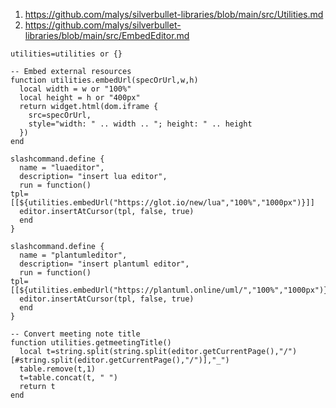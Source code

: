 1. https://github.com/malys/silverbullet-libraries/blob/main/src/Utilities.md
2. https://github.com/malys/silverbullet-libraries/blob/main/src/EmbedEditor.md

```space-lua
utilities=utilities or {}

-- Embed external resources
function utilities.embedUrl(specOrUrl,w,h) 
  local width = w or "100%"
  local height = h or "400px"
  return widget.html(dom.iframe {
    src=specOrUrl,
    style="width: " .. width .. "; height: " .. height
  })
end

slashcommand.define {
  name = "luaeditor",
  description= "insert lua editor",
  run = function()
tpl=[[${utilities.embedUrl("https://glot.io/new/lua","100%","1000px")}]]
  editor.insertAtCursor(tpl, false, true)
  end
}

slashcommand.define {
  name = "plantumleditor",
  description= "insert plantuml editor",
  run = function()
tpl=[[${utilities.embedUrl("https://plantuml.online/uml/","100%","1000px")}]]
  editor.insertAtCursor(tpl, false, true)
  end
}

-- Convert meeting note title
function utilities.getmeetingTitle()
  local t=string.split(string.split(editor.getCurrentPage(),"/")[#string.split(editor.getCurrentPage(),"/")],"_")
  table.remove(t,1)
  t=table.concat(t, " ")
  return t
end
```

